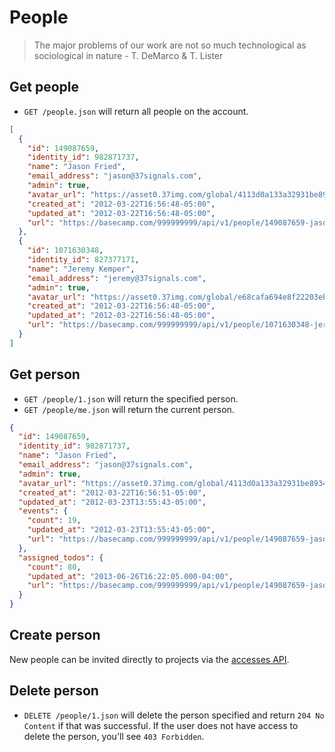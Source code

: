 People
======

> The major problems of our work are not so much technological as sociological in nature - T. DeMarco & T. Lister


Get people
----------

* `GET /people.json` will return all people on the account.

```json
[
  {
    "id": 149087659,
    "identity_id": 982871737,
    "name": "Jason Fried",
    "email_address": "jason@37signals.com",
    "admin": true,
    "avatar_url": "https://asset0.37img.com/global/4113d0a133a32931be8934e70b2ea21efeff72c1/avatar.96.gif",
    "created_at": "2012-03-22T16:56:48-05:00",
    "updated_at": "2012-03-22T16:56:48-05:00",
    "url": "https://basecamp.com/999999999/api/v1/people/149087659-jason-fried.json"
  },
  {
    "id": 1071630348,
    "identity_id": 827377171,
    "name": "Jeremy Kemper",
    "email_address": "jeremy@37signals.com",
    "admin": true,
    "avatar_url": "https://asset0.37img.com/global/e68cafa694e8f22203eb36f13dccfefa9ac0acb2/avatar.96.gif",
    "created_at": "2012-03-22T16:56:48-05:00",
    "updated_at": "2012-03-22T16:56:48-05:00",
    "url": "https://basecamp.com/999999999/api/v1/people/1071630348-jeremy-kemper.json"
  }
]
```

Get person
----------

* `GET /people/1.json` will return the specified person.
* `GET /people/me.json` will return the current person.

```json
{
  "id": 149087659,
  "identity_id": 982871737,
  "name": "Jason Fried",
  "email_address": "jason@37signals.com",
  "admin": true,
  "avatar_url": "https://asset0.37img.com/global/4113d0a133a32931be8934e70b2ea21efeff72c1/avatar.96.gif?r=3",
  "created_at": "2012-03-22T16:56:51-05:00",
  "updated_at": "2012-03-23T13:55:43-05:00",
  "events": {
    "count": 19,
    "updated_at": "2012-03-23T13:55:43-05:00",
    "url": "https://basecamp.com/999999999/api/v1/people/149087659-jason-fried/events.json"
  },
  "assigned_todos": {
    "count": 80,
    "updated_at": "2013-06-26T16:22:05.000-04:00",
    "url": "https://basecamp.com/999999999/api/v1/people/149087659-jason-fried/assigned_todos.json"
  }
}
```


Create person
-------------

New people can be invited directly to projects via the [accesses API](https://github.com/37signals/bcx-api/blob/master/sections/accesses.md).


Delete person
------------

* `DELETE /people/1.json` will delete the person specified and return `204 No Content` if that was successful. If the user does not have access to delete the person, you'll see `403 Forbidden`.
